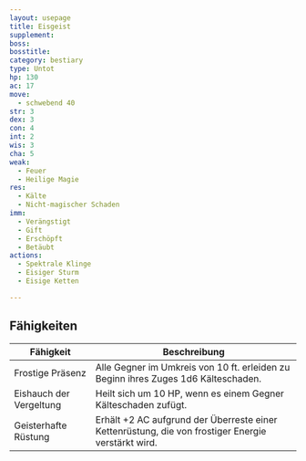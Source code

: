 ```yaml
---
layout: usepage
title: Eisgeist
supplement:
boss:
bosstitle:
category: bestiary
type: Untot
hp: 130
ac: 17
move:
  - schwebend 40
str: 3
dex: 3
con: 4
int: 2
wis: 3
cha: 5
weak:
  - Feuer
  - Heilige Magie
res:
  - Kälte
  - Nicht-magischer Schaden
imm:
  - Verängstigt
  - Gift
  - Erschöpft
  - Betäubt
actions:
  - Spektrale Klinge
  - Eisiger Sturm
  - Eisige Ketten

---
```


<!--more-->

## Fähigkeiten

| Fähigkeit               | Beschreibung                                                                                       |
|-------------------------|----------------------------------------------------------------------------------------------------|
| Frostige Präsenz        | Alle Gegner im Umkreis von 10 ft. erleiden zu Beginn ihres Zuges 1d6 Kälteschaden.                 |
| Eishauch der Vergeltung | Heilt sich um 10 HP, wenn es einem Gegner Kälteschaden zufügt.                                     |
| Geisterhafte Rüstung    | Erhält +2 AC aufgrund der Überreste einer Kettenrüstung, die von frostiger Energie verstärkt wird. |
